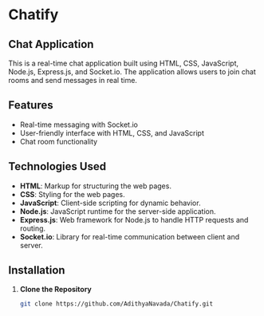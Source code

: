 # Chatify
## Chat Application

This is a real-time chat application built using HTML, CSS, JavaScript, Node.js, Express.js, and Socket.io. The application allows users to join chat rooms and send messages in real time.

## Features

- Real-time messaging with Socket.io
- User-friendly interface with HTML, CSS, and JavaScript
- Chat room functionality

## Technologies Used

- **HTML**: Markup for structuring the web pages.
- **CSS**: Styling for the web pages.
- **JavaScript**: Client-side scripting for dynamic behavior.
- **Node.js**: JavaScript runtime for the server-side application.
- **Express.js**: Web framework for Node.js to handle HTTP requests and routing.
- **Socket.io**: Library for real-time communication between client and server.

## Installation

1. **Clone the Repository**

   ```bash
   git clone https://github.com/AdithyaNavada/Chatify.git

